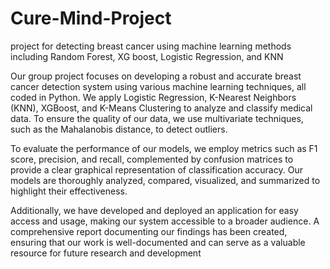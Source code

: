 # Cure-Mind-Project
project for detecting breast cancer using machine learning methods including Random Forest, XG boost, Logistic Regression, and KNN 

Our group project focuses on developing a robust and accurate breast cancer detection system using various machine learning techniques, all coded in Python. We apply Logistic Regression, K-Nearest Neighbors (KNN), XGBoost, and K-Means Clustering to analyze and classify medical data. To ensure the quality of our data, we use multivariate techniques, such as the Mahalanobis distance, to detect outliers.

To evaluate the performance of our models, we employ metrics such as F1 score, precision, and recall, complemented by confusion matrices to provide a clear graphical representation of classification accuracy. Our models are thoroughly analyzed, compared, visualized, and summarized to highlight their effectiveness.

Additionally, we have developed and deployed an application for easy access and usage, making our system accessible to a broader audience. A comprehensive report documenting our findings has been created, ensuring that our work is well-documented and can serve as a valuable resource for future research and development
